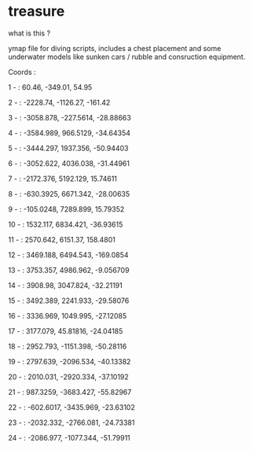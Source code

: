 # treasure

what is this  ? 

ymap file for diving scripts, includes a chest placement and some underwater models like sunken cars / rubble and consruction equipment.

Coords : 

1 - : 60.46, -349.01, 54.95

2 - : -2228.74, -1126.27, -161.42

3 - : -3058.878, -227.5614, -28.88663

4 - : -3584.989, 966.5129, -34.64354

5 - : -3444.297, 1937.356, -50.94403

6 - : -3052.622, 4036.038, -31.44961

7 - : -2172.376, 5192.129, 15.74611

8 - : -630.3925, 6671.342, -28.00635

9 - : -105.0248, 7289.899, 15.79352

10 - : 1532.117, 6834.421, -36.93615

11 - : 2570.642, 6151.37, 158.4801

12 - : 3469.188, 6494.543, -169.0854

13 - : 3753.357, 4986.962, -9.056709

14 - : 3908.98, 3047.824, -32.21191

15 - : 3492.389, 2241.933, -29.58076

16 - : 3336.969, 1049.995, -27.12085

17 - : 3177.079, 45.81816, -24.04185

18 - : 2952.793, -1151.398, -50.28116

19 - : 2797.639, -2096.534, -40.13382

20 - : 2010.031, -2920.334, -37.10192

21 - : 987.3259, -3683.427, -55.82967

22 - : -602.6017, -3435.969, -23.63102

23 - : -2032.332, -2766.081, -24.73381

24 - : -2086.977, -1077.344, -51.79911
